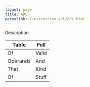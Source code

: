 ```yaml
---
layout: page
title: ADC
permalink: /instruction-set/adc.html
---
```


Description

Table | Full
--- | ---
Of | Valid
Operands | And
That | Kind
Of | Stuff
